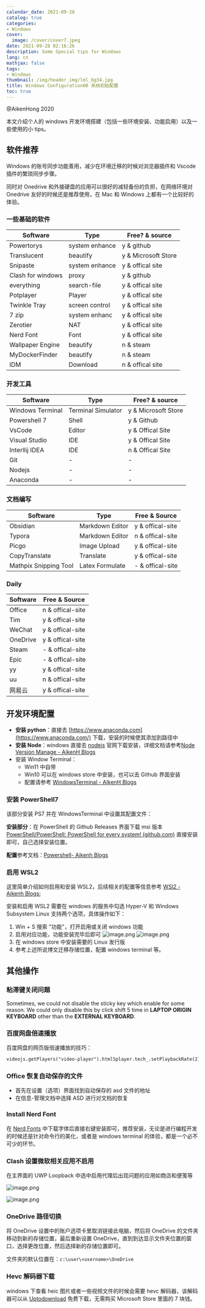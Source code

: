 ```yaml
---
calendar_date: 2021-09-28
catalog: true
categories:
- Windows
cover:
  image: /cover/cover7.jpeg
date: 2021-09-28 02:16:26
description: Some Special tips for Windows
lang: cn
mathjax: false
tags:
- Windows
thumbnail: /img/header_img/lml_bg34.jpg
title: Windows Configuration00 系统初始配置
toc: true
---
```


@AikenHong 2020

本文介绍个人的 windows 开发环境搭建（包括一些环境安装、功能启用）以及一些使用的小 tips。

## 软件推荐

Windows 的账号同步功能善用，减少在环境迁移的时候对浏览器插件和 Vscode 插件的繁琐同步步骤。

同时对 Onedrive 和外接硬盘的应用可以很好的减轻备份的负担，在网络环境对 Onedrive 友好的时候还是推荐使用，在 Mac 和 Windows 上都有一个比较好的体验。

### 一些基础的软件

| Software          | Type           | Free? & source      |
| ----------------- | -------------- | ------------------- |
| Powertorys        | system enhance | y & github          |
| Translucent       | beautify       | y & Microsoft Store |
| Snipaste          | system enhance | y & offical site    |
| Clash for windows | proxy          | y & github          |
| everything        | search-file    | y & offical site    |
| Potplayer         | Player         | y & offical site    |
| Twinkle Tray      | screen control | y & offical site    |
| 7 zip             | system enhanc  | y & offical site    |
| Zerotier          | NAT            | y & offical site    |
| Nerd Font         | Font           | y & offical site    |
| Wallpaper Engine  | beautify       | n & steam           |
| MyDockerFinder    | beautify       | n & steam           |
| IDM               | Download       | n & offical site    |

###   开发工具

| Software         | Type               | Free? & source      |
| ---------------- | ------------------ | ------------------- |
| Windows Terminal | Terminal Simulator | y & Microsoft Store |
| Powershell 7     | Shell              | y & Github          |
| VsCode           | Editor             | y & Offical Site    |
| Visual Studio    | IDE                | y & Offical Site    |
| Interllij IDEA   | IDE                | n & Offical Site    |
| Git              | -                  | -                   |
| Nodejs           | -                  | -                   |
| Anaconda         | -                  | -                   |

### 文档编写

| Software              | Type            | Free & Source    |
| --------------------- | --------------- | ---------------- |
| Obsidian              | Markdown Editor | y & offical-site |
| Typora                | Markdown Editor | n & offical-site |
| Picgo                 | Image Upload    | y & offical-site |
| CopyTranslate         | Translate       | y & offical-site |
| Mathpix Snipping Tool | Latex Formulate | - & offical-site |

### Daily

| Software | Free & Source      |
| -------- | ------------------ |
| Office   | n & offical-site   |
| Tim      | y  & offical-site  |
| WeChat   | y  & offical-site  |
| OneDrive | y  & offical-site  |
| Steam    | -  & offical-site  |
| Epic     | -  & offical-site  |
| yy       | y  & offical-site  |
| uu       | n  & offical-site  |
| 网易云   | y   & offical-site |

## 开发环境配置

- **安装 python**：直接去 [https://www.anaconda.com](https://www.anaconda.com/) 下载，安装的时候使其添加到路径中
- **安装 Node**：windows 直接去 [nodejs](https://nodejs.org/en/) 官网下载安装，详细文档请参考[Node Version Manage - AikenH Blogs](https://aikenh.cn/cn/Nodes/)
- 安装 Window Terminal：
	- Win11 中自带
	- Win10 可以在 windows store 中安装，也可以去 Github 界面安装
	- 配置请参考 [WindowsTerminal - AIkenH Blogs]()



### 安装 PowerShell7 

该部分安装 PS7 并在 WindowsTerminal 中设置其配置文件：

**安装部分**：在 PowerShell 的 Github Releases 界面下载 msi 版本 [PowerShell/PowerShell: PowerShell for every system! (github.com)](https://github.com/PowerShell/PowerShell) 直接安装即可，自己选择安装位置。

**配置**参考文档：[Powershell- Aikenh Blogs]()

### 启用 WSL2 

这里简单介绍如何启用和安装 WSL2，后续相关的配置等信息参考 [WSl2 - Aikenh Blogs]();

安装和启用 WSL2 需要在 windows 的服务中勾选 Hyper-V 和 Windows Subsystem Linux 支持两个选项，具体操作如下：

1. Win + S 搜索 "功能"，打开启用或关闭 windows 功能
2. 启用对应功能，功能安装完毕后即可
	![image.png](https://picture-bed-001-1310572365.cos.ap-guangzhou.myqcloud.com/3070PC/20230305091044.png)
	![image.png](https://picture-bed-001-1310572365.cos.ap-guangzhou.myqcloud.com/3070PC/20230305091150.png)
3. 在 windows store 中安装需要的 Linux 发行版
4. 参考上述所说博文迁移存储位置，配置 windows terminal 等。

## 其他操作

### 粘滞键关闭问题

Sometimes, we could not disable the sticky key which enable for some reason. We could only disable this by click shift 5 time in **LAPTOP ORIGIN KEYBOARD** other than the **EXTERNAL KEYBOARD**.

### 百度网盘倍速播放

百度网盘的网页版倍速播放的技巧：

```html
videojs.getPlayers("video-player").html5player.tech_.setPlaybackRate(2)
```

### Office 恢复自动保存的文件

- 首先在设置（选项）界面找到自动保存的 asd 文件的地址
- 在信息-管理文档中选择 ASD 进行对文档的恢复

### Install Nerd Font

在 [Nerd Fonts](https://www.nerdfonts.com/) 中下载字体后直接右键安装即可，推荐安装，无论是进行编程开发的时候还是针对命令行的美化，或者是 windows terminal 的体验，都是一个必不可少的环节。

### Clash 设置微软相关应用不启用

在主界面的 UWP Loopback 中选中启用代理后出现问题的应用如商店和便笺等

![image.png](https://picture-bed-001-1310572365.cos.ap-guangzhou.myqcloud.com/3070PC/20230325090131.png)

![image.png](https://picture-bed-001-1310572365.cos.ap-guangzhou.myqcloud.com/3070PC/20230325090158.png)

### OneDrive 路径切换

将 OneDrive 设置中的账户选项卡里取消链接此电脑，然后将 OneDrive 的文件夹移动到新的存储位置，最后重新设置 OneDrive，直到到达显示文件夹位置的窗口，选择更改位置，然后选择新的存储位置即可。

文件夹的默认位置在：`c:\user\<username>\OneDrive`

### Hevc 解码器下载

windows 下查看 heic 图片或者一些视频文件的时候会需要 hevc 解码器，该解码器可以从 [Uptodownload](https://hevc-video-extensions-from-device-manufacturer.cn.uptodown.com/windows) 免费下载，无需购买 Microsoft Store 里面的 7 块钱。